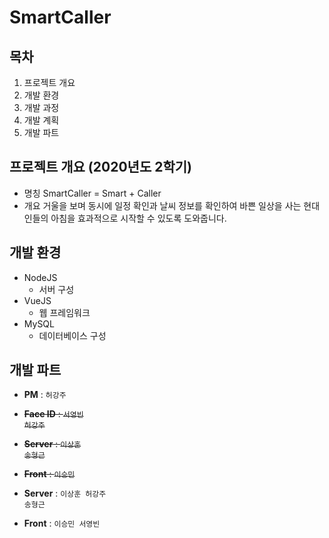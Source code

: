 # SmartCaller

## 목차
1. 프로젝트 개요
2. 개발 환경
3. 개발 과정
4. 개발 계획
5. 개발 파트

## 프로젝트 개요 (2020년도 2학기)
- 명칭
  SmartCaller = Smart + Caller
- 개요
  거울을 보며 동시에 일정 확인과 날씨 정보를 확인하여 바쁜 일상을 사는 현대인들의 아침을
  효과적으로 시작할 수 있도록 도와줍니다.
  
## 개발 환경
- NodeJS
  - 서버 구성
- VueJS
  - 웹 프레임워크
- MySQL
  - 데이터베이스 구성

## 개발 파트
- **PM** : <code>허강주</code>
- <del>**Face ID** : <code>서영빈 허강주</code></del>
- <del>**Server** : <code>이상훈 송형근</code></del>
- <del>**Front** : <code>이승민</code></del>

- **Server** : <code>이상훈 허강주 송형근</code>
- **Front** : <code>이승민 서영빈</code>


